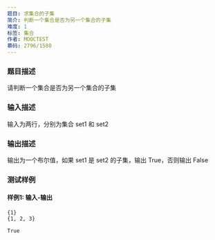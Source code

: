 ```yaml
---
题目: 求集合的子集
简介: 判断一个集合是否为另一个集合的子集
难度: 1
标签: 集合
作者: MOOCTEST
慕码: 2796/1580
---
```


### 题目描述

请判断一个集合是否为另一个集合的子集

### 输入描述

输入为两行，分别为集合 set1 和 set2

### 输出描述

输出为一个布尔值，如果 set1 是 set2 的子集，输出 True，否则输出 False

### 测试样例

#### 样例1: 输入-输出

```
{1}
{1, 2, 3}
```

```
True
```
